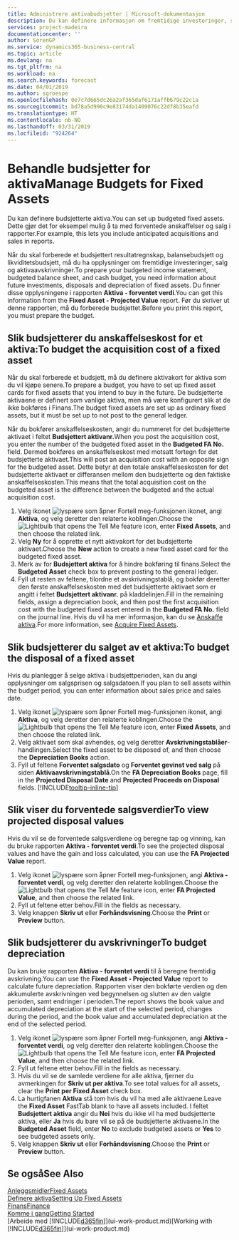 ```yaml
---
title: Administrere aktivabudsjetter | Microsoft-dokumentasjon
description: Du kan definere informasjon om fremtidige investeringer, salg og avskrivning av aktiva for å bidra til å klargjøre budsjetter og prognoser.
services: project-madeira
documentationcenter: ''
author: SorenGP
ms.service: dynamics365-business-central
ms.topic: article
ms.devlang: na
ms.tgt_pltfrm: na
ms.workload: na
ms.search.keywords: forecast
ms.date: 04/01/2019
ms.author: sgroespe
ms.openlocfilehash: 0e7c7d665dc26a2af365daf6171affb679c22c1a
ms.sourcegitcommit: bd78a5d990c9e83174da1409076c22df8b35eafd
ms.translationtype: HT
ms.contentlocale: nb-NO
ms.lasthandoff: 03/31/2019
ms.locfileid: "924264"
---
```

# <a name="manage-budgets-for-fixed-assets"></a><span data-ttu-id="73076-103">Behandle budsjetter for aktiva</span><span class="sxs-lookup"><span data-stu-id="73076-103">Manage Budgets for Fixed Assets</span></span>
<span data-ttu-id="73076-104">Du kan definere budsjetterte aktiva.</span><span class="sxs-lookup"><span data-stu-id="73076-104">You can set up budgeted fixed assets.</span></span> <span data-ttu-id="73076-105">Dette gjør det for eksempel mulig å ta med forventede anskaffelser og salg i rapporter.</span><span class="sxs-lookup"><span data-stu-id="73076-105">For example, this lets you include anticipated acquisitions and sales in reports.</span></span>  

<span data-ttu-id="73076-106">Når du skal forberede et budsjettert resultatregnskap, balansebudsjett og likviditetsbudsjett, må du ha opplysninger om fremtidige investeringer, salg og aktivaavskrivninger.</span><span class="sxs-lookup"><span data-stu-id="73076-106">To prepare your budgeted income statement, budgeted balance sheet, and cash budget, you need information about future investments, disposals and depreciation of fixed assets.</span></span> <span data-ttu-id="73076-107">Du finner disse opplysningene i rapporten **Aktiva - forventet verdi**.</span><span class="sxs-lookup"><span data-stu-id="73076-107">You can get this information from the **Fixed Asset - Projected Value** report.</span></span> <span data-ttu-id="73076-108">Før du skriver ut denne rapporten, må du forberede budsjettet.</span><span class="sxs-lookup"><span data-stu-id="73076-108">Before you print this report, you must prepare the budget.</span></span>  

## <a name="to-budget-the-acquisition-cost-of-a-fixed-asset"></a><span data-ttu-id="73076-109">Slik budsjetterer du anskaffelseskost for et aktiva:</span><span class="sxs-lookup"><span data-stu-id="73076-109">To budget the acquisition cost of a fixed asset</span></span>
<span data-ttu-id="73076-110">Når du skal forberede et budsjett, må du definere aktivakort for aktiva som du vil kjøpe senere.</span><span class="sxs-lookup"><span data-stu-id="73076-110">To prepare a budget, you have to set up fixed asset cards for fixed assets that you intend to buy in the future.</span></span> <span data-ttu-id="73076-111">De budsjetterte aktivaene er definert som vanlige aktiva, men må være konfigurert slik at de ikke bokføres i Finans.</span><span class="sxs-lookup"><span data-stu-id="73076-111">The budget fixed assets are set up as ordinary fixed assets, but it must be set up to not post to the general ledger.</span></span>

<span data-ttu-id="73076-112">Når du bokfører anskaffelseskosten, angir du nummeret for det budsjetterte aktivaet i feltet **Budsjettert aktivanr.**</span><span class="sxs-lookup"><span data-stu-id="73076-112">When you post the acquisition cost, you enter the number of the budgeted fixed asset in the **Budgeted FA No.** field.</span></span> <span data-ttu-id="73076-113">Dermed bokføres en anskaffelseskost med motsatt fortegn for det budsjetterte aktivaet.</span><span class="sxs-lookup"><span data-stu-id="73076-113">This will post an acquisition cost with an opposite sign for the budgeted asset.</span></span> <span data-ttu-id="73076-114">Dette betyr at den totale anskaffelseskosten for det budsjetterte aktivaet er differansen mellom den budsjetterte og den faktiske anskaffelseskosten.</span><span class="sxs-lookup"><span data-stu-id="73076-114">This means that the total acquisition cost on the budgeted asset is the difference between the budgeted and the actual acquisition cost.</span></span>

1. <span data-ttu-id="73076-115">Velg ikonet ![lyspære som åpner Fortell meg-funksjonen](media/ui-search/search_small.png "Fortell hva du vil gjøre") ikonet, angi **Aktiva**, og velg deretter den relaterte koblingen.</span><span class="sxs-lookup"><span data-stu-id="73076-115">Choose the ![Lightbulb that opens the Tell Me feature](media/ui-search/search_small.png "Tell me what you want to do") icon, enter **Fixed Assets**, and then choose the related link.</span></span>
2. <span data-ttu-id="73076-116">Velg **Ny** for å opprette et nytt aktivakort for det budsjetterte aktivaet.</span><span class="sxs-lookup"><span data-stu-id="73076-116">Choose the **New** action to create a new fixed asset card for the budgeted fixed asset.</span></span>
3. <span data-ttu-id="73076-117">Merk av for **Budsjettert aktiva** for å hindre bokføring til finans.</span><span class="sxs-lookup"><span data-stu-id="73076-117">Select the **Budgeted Asset** check box to prevent posting to the general ledger.</span></span>
4. <span data-ttu-id="73076-118">Fyll ut resten av feltene, tilordne et avskrivningstablå, og bokfør deretter den første anskaffelseskosten med det budsjetterte aktivaet som er angitt i feltet **Budsjettert aktivanr.** på kladdelinjen.</span><span class="sxs-lookup"><span data-stu-id="73076-118">Fill in the remaining fields, assign a depreciation book, and then post the first acquisition cost with the budgeted fixed asset entered in the **Budgeted FA No.** field on the journal line.</span></span> <span data-ttu-id="73076-119">Hvis du vil ha mer informasjon, kan du se [Anskaffe aktiva](fa-how-acquire.md).</span><span class="sxs-lookup"><span data-stu-id="73076-119">For more information, see [Acquire Fixed Assets](fa-how-acquire.md).</span></span>

## <a name="to-budget-the-disposal-of-a-fixed-asset"></a><span data-ttu-id="73076-120">Slik budsjetterer du salget av et aktiva:</span><span class="sxs-lookup"><span data-stu-id="73076-120">To budget the disposal of a fixed asset</span></span>
<span data-ttu-id="73076-121">Hvis du planlegger å selge aktiva i budsjettperioden, kan du angi opplysninger om salgsprisen og salgsdatoen.</span><span class="sxs-lookup"><span data-stu-id="73076-121">If you plan to sell assets within the budget period, you can enter information about sales price and sales date.</span></span>

1. <span data-ttu-id="73076-122">Velg ikonet ![lyspære som åpner Fortell meg-funksjonen](media/ui-search/search_small.png "Fortell hva du vil gjøre") ikonet, angi **Aktiva**, og velg deretter den relaterte koblingen.</span><span class="sxs-lookup"><span data-stu-id="73076-122">Choose the ![Lightbulb that opens the Tell Me feature](media/ui-search/search_small.png "Tell me what you want to do") icon, enter **Fixed Assets**, and then choose the related link.</span></span>
2. <span data-ttu-id="73076-123">Velg aktivaet som skal avhendes, og velg deretter **Avskrivningstablåer**-handlingen.</span><span class="sxs-lookup"><span data-stu-id="73076-123">Select the fixed asset to be disposed of, and then choose the **Depreciation Books** action.</span></span>
3. <span data-ttu-id="73076-124">Fyll ut feltene **Forventet salgsdato** og **Forventet gevinst ved salg** på siden **Aktivaavskrivningstablå**.</span><span class="sxs-lookup"><span data-stu-id="73076-124">On the **FA Depreciation Books** page, fill in the **Projected Disposal Date** and **Projected Proceeds on Disposal** fields.</span></span> [!INCLUDE[tooltip-inline-tip](includes/tooltip-inline-tip_md.md)]

## <a name="to-view-projected-disposal-values"></a><span data-ttu-id="73076-125">Slik viser du forventede salgsverdier</span><span class="sxs-lookup"><span data-stu-id="73076-125">To view projected disposal values</span></span>
<span data-ttu-id="73076-126">Hvis du vil se de forventede salgsverdiene og beregne tap og vinning, kan du bruke rapporten **Aktiva - forventet verdi**.</span><span class="sxs-lookup"><span data-stu-id="73076-126">To see the projected disposal values and have the gain and loss calculated, you can use the **FA Projected Value** report.</span></span>

1. <span data-ttu-id="73076-127">Velg ikonet ![lyspære som åpner Fortell meg-funksjonen](media/ui-search/search_small.png "Fortell hva du vil gjøre"), angi **Aktiva - forventet verdi**, og velg deretter den relaterte koblingen.</span><span class="sxs-lookup"><span data-stu-id="73076-127">Choose the ![Lightbulb that opens the Tell Me feature](media/ui-search/search_small.png "Tell me what you want to do") icon, enter **FA Projected Value**, and then choose the related link.</span></span>
2. <span data-ttu-id="73076-128">Fyll ut feltene etter behov.</span><span class="sxs-lookup"><span data-stu-id="73076-128">Fill in the fields as necessary.</span></span>
3. <span data-ttu-id="73076-129">Velg knappen **Skriv ut** eller **Forhåndsvisning**.</span><span class="sxs-lookup"><span data-stu-id="73076-129">Choose the **Print** or **Preview** button.</span></span>

## <a name="to-budget-depreciation"></a><span data-ttu-id="73076-130">Slik budsjetterer du avskrivninger</span><span class="sxs-lookup"><span data-stu-id="73076-130">To budget depreciation</span></span>
<span data-ttu-id="73076-131">Du kan bruke rapporten **Aktiva - forventet verdi** til å beregne fremtidig avskrivning.</span><span class="sxs-lookup"><span data-stu-id="73076-131">You can use the **Fixed Asset - Projected Value** report to calculate future depreciation.</span></span> <span data-ttu-id="73076-132">Rapporten viser den bokførte verdien og den akkumulerte avskrivningen ved begynnelsen og slutten av den valgte perioden, samt endringer i perioden.</span><span class="sxs-lookup"><span data-stu-id="73076-132">The report shows the book value and accumulated depreciation at the start of the selected period, changes during the period, and the book value and accumulated depreciation at the end of the selected period.</span></span>

1. <span data-ttu-id="73076-133">Velg ikonet ![lyspære som åpner Fortell meg-funksjonen](media/ui-search/search_small.png "Fortell hva du vil gjøre"), angi **Aktiva - forventet verdi**, og velg deretter den relaterte koblingen.</span><span class="sxs-lookup"><span data-stu-id="73076-133">Choose the ![Lightbulb that opens the Tell Me feature](media/ui-search/search_small.png "Tell me what you want to do") icon, enter **FA Projected Value**, and then choose the related link.</span></span>
2. <span data-ttu-id="73076-134">Fyll ut feltene etter behov.</span><span class="sxs-lookup"><span data-stu-id="73076-134">Fill in the fields as necessary.</span></span>
3. <span data-ttu-id="73076-135">Hvis du vil se de samlede verdiene for alle aktiva, fjerner du avmerkingen for **Skriv ut per aktiva**.</span><span class="sxs-lookup"><span data-stu-id="73076-135">To see total values for all assets, clear the **Print per Fixed Asset** check box.</span></span>
4. <span data-ttu-id="73076-136">La hurtigfanen **Aktiva** stå tom hvis du vil ha med alle aktivaene.</span><span class="sxs-lookup"><span data-stu-id="73076-136">Leave the **Fixed Asset** FastTab blank to have all assets included.</span></span> <span data-ttu-id="73076-137">I feltet **Budsjettert aktiva** angir du **Nei** hvis du ikke vil ha med budsjetterte aktiva, eller **Ja** hvis du bare vil se på de budsjetterte aktivaene.</span><span class="sxs-lookup"><span data-stu-id="73076-137">In the **Budgeted Asset** field, enter **No** to exclude budgeted assets or **Yes** to see budgeted assets only.</span></span>
5. <span data-ttu-id="73076-138">Velg knappen **Skriv ut** eller **Forhåndsvisning**.</span><span class="sxs-lookup"><span data-stu-id="73076-138">Choose the **Print** or **Preview** button.</span></span>

## <a name="see-also"></a><span data-ttu-id="73076-139">Se også</span><span class="sxs-lookup"><span data-stu-id="73076-139">See Also</span></span>
[<span data-ttu-id="73076-140">Anleggsmidler</span><span class="sxs-lookup"><span data-stu-id="73076-140">Fixed Assets</span></span>](fa-manage.md)  
[<span data-ttu-id="73076-141">Definere aktiva</span><span class="sxs-lookup"><span data-stu-id="73076-141">Setting Up Fixed Assets</span></span>](fa-setup.md)  
[<span data-ttu-id="73076-142">Finans</span><span class="sxs-lookup"><span data-stu-id="73076-142">Finance</span></span>](finance.md)  
[<span data-ttu-id="73076-143">Komme i gang</span><span class="sxs-lookup"><span data-stu-id="73076-143">Getting Started</span></span>](product-get-started.md)  
<span data-ttu-id="73076-144">[Arbeide med [!INCLUDE[d365fin](includes/d365fin_md.md)]](ui-work-product.md)</span><span class="sxs-lookup"><span data-stu-id="73076-144">[Working with [!INCLUDE[d365fin](includes/d365fin_md.md)]](ui-work-product.md)</span></span>
